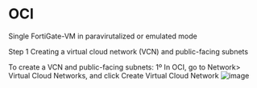 # OCI
Single FortiGate-VM in paravirutalized or emulated mode

Step 1
  Creating a virtual cloud network (VCN) and public-facing subnets

  To create a VCN and public-facing subnets:
      1º In OCI, go to Network> Virtual Cloud Networks, and click Create Virtual Cloud Network
      ![image](https://github.com/Junior-Mendes/OCI/assets/63074320/3e0dba5c-95f3-48ed-b89d-94564f0c2866)
    
